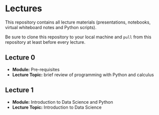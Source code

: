 # Lectures
This repository contains all lecture materials (presentations, notebooks, virtual whiteboard notes and Python scripts).

Be sure to clone this repository to your local machine and ```pull``` from this repository at least before every lecture.


## Lecture 0

* **Module:** Pre-requisites
* **Lecture Topic:** brief review of programming with Python and calculus

## Lecture 1

* **Module:** Introduction to Data Science and Python
* **Lecture Topic:** Introduction to Data Science
